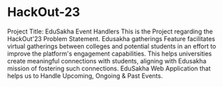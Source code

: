 # HackOut-23
Project Title: EduSakha Event Handlers
This is the Project regarding the HackOut'23 Problem Statement.
Edusakha gatherings Feature facilitates virtual gatherings between colleges and potential students in an effort to improve the platform's engagement capabilities.
This helps universities create meaningful connections with students, aligning with Edusakha mission of fostering such connections.
EduSakha Web Application that helps us to Handle Upcoming, Ongoing &amp; Past Events.
